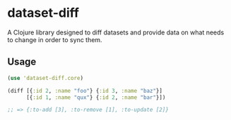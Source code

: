 # dataset-diff

A Clojure library designed to diff datasets and provide data on what needs to change in order to sync them.

## Usage

```clojure
(use 'dataset-diff.core)

(diff [{:id 2, :name "foo"} {:id 3, :name "baz"}]
      [{:id 1, :name "qux"} {:id 2, :name "bar"}])

;; => {:to-add [3], :to-remove [1], :to-update [2]}
```
